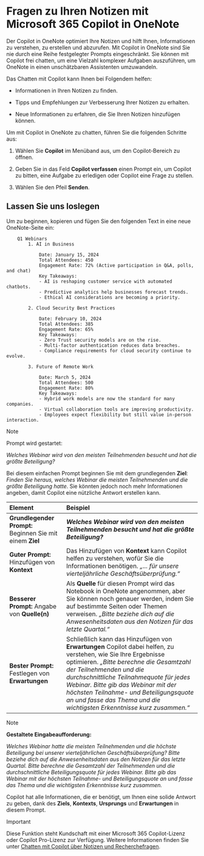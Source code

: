 # Fragen zu Ihren Notizen mit Microsoft 365 Copilot in OneNote

Der Copilot in OneNote optimiert Ihre Notizen und hilft Ihnen, Informationen zu verstehen, zu erstellen und abzurufen. Mit Copilot in OneNote sind Sie nie durch eine Reihe festgelegter Prompts eingeschränkt. Sie können mit Copilot frei chatten, um eine Vielzahl komplexer Aufgaben auszuführen, um OneNote in einen unschätzbaren Assistenten umzuwandeln.

Das Chatten mit Copilot kann Ihnen bei Folgendem helfen:

- Informationen in Ihren Notizen zu finden.

- Tipps und Empfehlungen zur Verbesserung Ihrer Notizen zu erhalten.

- Neue Informationen zu erfahren, die Sie Ihren Notizen hinzufügen können.

Um mit Copilot in OneNote zu chatten, führen Sie die folgenden Schritte aus:

1. Wählen Sie **Copilot** im Menüband aus, um den Copilot-Bereich zu öffnen.

1. Geben Sie in das Feld **Copilot verfassen** einen Prompt ein, um Copilot zu bitten, eine Aufgabe zu erledigen oder Copilot eine Frage zu stellen.

1. Wählen Sie den Pfeil **Senden**.

## Lassen Sie uns loslegen

Um zu beginnen, kopieren und fügen Sie den folgenden Text in eine neue OneNote-Seite ein:

```text
    Q1 Webinars
        1. AI in Business
    
            Date: January 15, 2024
            Total Attendees: 450
            Engagement Rate: 72% (Active participation in Q&A, polls, and chat)
            Key Takeaways:
            - AI is reshaping customer service with automated chatbots.
            - Predictive analytics help businesses forecast trends.
            - Ethical AI considerations are becoming a priority.
        
        2. Cloud Security Best Practices
        
            Date: February 10, 2024
            Total Attendees: 385
            Engagement Rate: 65%
            Key Takeaways:
            - Zero Trust security models are on the rise.
            - Multi-factor authentication reduces data breaches.
            - Compliance requirements for cloud security continue to evolve.
        
        3. Future of Remote Work
    
            Date: March 5, 2024
            Total Attendees: 500
            Engagement Rate: 80%
            Key Takeaways:
            - Hybrid work models are now the standard for many companies.
            - Virtual collaboration tools are improving productivity.
            - Employees expect flexibility but still value in-person interaction.
```

> [!NOTE]
> Prompt wird gestartet:
>
> _Welches Webinar wird von den meisten Teilnehmenden besucht und hat die größte Beteiligung?_

Bei diesem einfachen Prompt beginnen Sie mit dem grundlegenden **Ziel**: _Finden Sie heraus, welches Webinar die meisten Teilnehmenden und die größte Beteiligung hatte_. Sie könnten jedoch noch mehr Informationen angeben, damit Copilot eine nützliche Antwort erstellen kann.

| Element | Beispiel |
| :------ | :------- |
| **Grundlegender Prompt:** Beginnen Sie mit einem **Ziel** | **_Welches Webinar wird von den meisten Teilnehmenden besucht und hat die größte Beteiligung?_** |
| **Guter Prompt:** Hinzufügen von **Kontext** | Das Hinzufügen von **Kontext** kann Copilot helfen zu verstehen, wofür Sie die Informationen benötigen. _„... für unsere vierteljährliche Geschäftsüberprüfung.“_ |
| **Besserer Prompt:** Angabe von **Quelle(n)** | Als **Quelle** für diesen Prompt wird das Notebook in OneNote angenommen, aber Sie können noch genauer werden, indem Sie auf bestimmte Seiten oder Themen verweisen. _„Bitte beziehe dich auf die Anwesenheitsdaten aus den Notizen für das letzte Quartal.“_ |
| **Bester Prompt:** Festlegen von **Erwartungen** | Schließlich kann das Hinzufügen von **Erwartungen** Copilot dabei helfen, zu verstehen, wie Sie Ihre Ergebnisse optimieren. _„Bitte berechne die Gesamtzahl der Teilnehmenden und die durchschnittliche Teilnahmequote für jedes Webinar. Bitte gib das Webinar mit der höchsten Teilnahme- und Beteiligungsquote an und fasse das Thema und die wichtigsten Erkenntnisse kurz zusammen.“_ |

> [!NOTE]
> **Gestaltete Eingabeaufforderung:**
>
> _Welches Webinar hatte die meisten Teilnehmenden und die höchste Beteiligung bei unserer vierteljährlichen Geschäftsüberprüfung? Bitte beziehe dich auf die Anwesenheitsdaten aus den Notizen für das letzte Quartal. Bitte berechne die Gesamtzahl der Teilnehmenden und die durchschnittliche Beteiligungsquote für jedes Webinar. Bitte gib das Webinar mit der höchsten Teilnahme- und Beteiligungsquote an und fasse das Thema und die wichtigsten Erkenntnisse kurz zusammen._

Copilot hat alle Informationen, die er benötigt, um Ihnen eine solide Antwort zu geben, dank des **Ziels**, **Kontexts**, **Ursprungs** und **Erwartungen** in diesem Prompt.

> [!IMPORTANT]
> Diese Funktion steht Kundschaft mit einer Microsoft 365 Copilot-Lizenz oder Copilot Pro-Lizenz zur Verfügung. Weitere Informationen finden Sie unter [Chatten mit Copilot über Notizen und Recherchefragen](https://support.microsoft.com/office/chat-with-copilot-about-your-notes-and-research-questions-8be75b91-d4d3-461e-af9a-fadfe208b589).
